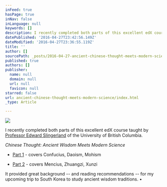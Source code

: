 ```yaml
---
inFeed: true
hasPage: true
inNav: false
inLanguage: null
keywords: []
description: I recently completed both parts of this excellent edX course taught by Professor Edward Slingerland of the University of British Columbia.
datePublished: '2016-04-27T23:42:56.149Z'
dateModified: '2016-04-27T23:36:55.119Z'
title: ''
author: []
sourcePath: _posts/2016-04-27-ancient-chinese-thought-meets-modern-science.md
published: true
authors: []
publisher:
  name: null
  domain: null
  url: null
  favicon: null
starred: false
url: ancient-chinese-thought-meets-modern-science/index.html
_type: Article

---
```

![](https://the-grid-user-content.s3-us-west-2.amazonaws.com/6bf0ce65-e1b1-46b4-8f83-185a2c88f19f.jpg)

I recently completed both parts of this excellent edX course taught by [Professor Edward Slingerland][0] of the University of British Columbia.

_Chinese Thought: Ancient Wisdom Meets Modern Science_

* [Part 1][1] - covers Confucius, Daoism, Mohism

* [Part 2][2] - covers Mencius, Zhuangzi, Xunzi

It provided great background -- and reading recommendations -- for my upcoming trip to South Korea to study ancient wisdom traditions. •

[0]: http://eslingerland.arts.ubc.ca/
[1]: https://www.edx.org/course/chinese-thought-ancient-wisdom-meets-ubcx-china300-1x-0
[2]: https://www.edx.org/course/chinese-thought-ancient-wisdom-meets-ubcx-china300-2x-0